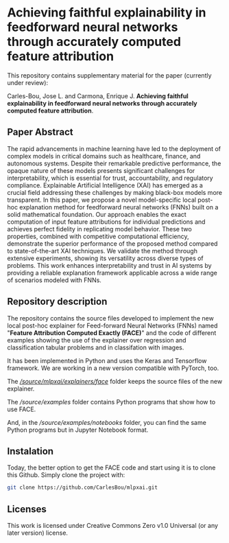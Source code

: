 # Achieving faithful explainability in feedforward neural networks through accurately computed feature attribution
This repository contains supplementary material for the paper (currently under review):

Carles-Bou, Jose L. and Carmona, Enrique J. **Achieving faithful explainability in feedforward neural networks through accurately computed feature attribution**. 

## Paper Abstract
The rapid advancements in machine learning have led to the deployment of complex models in critical domains such as healthcare, finance, and autonomous systems. Despite their remarkable predictive performance, the opaque nature of these models presents significant challenges for interpretability, which is essential for trust, accountability, and regulatory compliance. Explainable Artificial Intelligence (XAI) has emerged as a crucial field addressing these challenges by making black-box models more transparent. In this paper, we propose a novel model-specific local post-hoc explanation method for feedforward neural networks (FNNs) built on a solid mathematical foundation. Our approach enables the exact computation of input feature attributions for individual predictions and achieves perfect fidelity in replicating model behavior. These two properties, combined with competitive computational efficiency, demonstrate the superior performance of the proposed method compared to state-of-the-art XAI techniques. We validate the method through extensive experiments, showing its versatility across diverse types of problems. This work enhances interpretability and trust in AI systems by providing a reliable explanation framework applicable across a wide range of scenarios modeled with FNNs.


## Repository description
The repository contains the source files developed to implement the new local post-hoc explainer for Feed-forward Neural 
Networks (FNNs) named "**Feature Attribution Computed Exactly (FACE)**" and the code of different examples showing the 
use of the explainer over regression and classification tabular problems and in classifation with images.

It has been implemented in Python and uses the Keras and Tensorflow framework. We are working in a new version compatible
with PyTorch, too.

The [*/source/mlpxai/explainers/face*](src/mlpxai/explainers/face) folder keeps the source files of the new explainer.

The */source/examples* folder contains Python programs that show how to use FACE.

And, in the */source/examples/notebooks* folder, you can find the same Python programs but in Jupyter Notebook format.


## Instalation

Today, the better option to get the FACE code and start using it is to clone this Github. Simply clone the project with:

```sh
git clone https://github.com/CarlesBou/mlpxai.git
```



## Licenses
This work is licensed under Creative Commons Zero v1.0 Universal (or any later version) license.